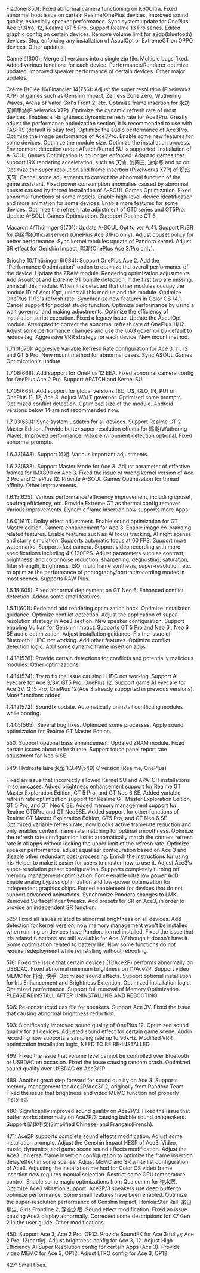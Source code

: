 Fiadone(850):
Fixed abnormal camera functioning on K60Ultra.
Fixed abnormal boot issue on certain Realme/OnePlus devices.
Improved sound quality, especially speaker performance.
Sync system update for OnePlus Ace 3/3Pro, 12, Realme GT 5 Pro.
Support Realme 13 Pro series.
Edited graphic config on certain devices.
Remove volume limit for a2dp(bluetooth) devices.
Stop enforcing any installation of AsoulOpt or ExtremeGT on OPPO devices.
Other updates.

Cannelé(800):
Merge all versions into a single zip file.
Multiple bugs fixed.
Added various functions for each device.
Performance/Renderer optimize updated.
Improved speaker performance of certain devices.
Other major updates.

Crème Brûlée 16/Financier 14(756):
Adjust the super resolution (Pixelworks X7P) of games such as Genshin Impact, Zenless Zone Zero, Wuthering Waves, Arena of Valor, Girl's Front 2, etc.
Optimize frame insertion for 永劫无间手游(Pixelworks X7P).
Optimize the dynamic refresh rate of most devices.
Enables all-brightness dynamic refresh rate for Ace3Pro.
Greatly adjust the performance optimization section, it is recommended to use with FAS-RS (default is okay too).
Optimize the audio performance of Ace3Pro.
Optimize the image performance of Ace3Pro.
Enable some new features for some devices.
Optimize the module size.
Optimize the installation process.
Environment detection under APatch/Kernel SU is supported.
Installation of A-SOUL Games Optimization is no longer enforced.
Adapt to games that support IRX rendering acceleration, such as 天谕, 剑网三, 逆水寒 and so on.
Optimize the super resolution and frame insertion (Pixelworks X7P) of 炽焰天穹.
Cancel some adjustments to correct the abnormal function of the game assistant.
Fixed power consumption anomalies caused by abnormal cpuset caused by forced installation of A-SOUL Games Optimization.
Fixed abnormal functions of some models.
Enable high-level-device identification and more animation for some devices.
Enable more features for some devices.
Optimize the refresh rate adjustment of GT6 series and GT5Pro.
Update A-SOUL Games Optimization.
Suppport Realme GT 6.

Macaron 4/Thüringer 9(701):
Update A-SOUL Opt to ver A.41.
Support FI/SR for 绝区零(Official server) (OnePlus Ace 3/Pro only).
Adjust cpuset policy for better performance.
Sync kernel modules update of Pandora kernel.
Adjust SR effect for Genshin Impact, 鸣潮(OnePlus Ace 3/Pro only).

Brioche 10/Thüringer 6(684):
Support OnePlus Ace 2.
Add the "Performance Optimization" option to optimize the overall performance of the device.
Update the ZRAM module.
Rendering optimization adjustments.
Add AsoulOpt and Extreme GT bundle detection. If the first two are missing, uninstall this module.
When it is detected that other modules occupy the module ID of AsoulOpt, uninstall this module and this module.
Optimize OnePlus 11/12's refresh rate.
Synchronize new features in Color OS 14.1.
Cancel support for pocket studio function.
Optimize performance by using a walt governor and making adjustments.
Optimize the efficiency of installation script execution.
Fixed a legacy issue.
Update the AsoulOpt module.
Attempted to correct the abnormal refresh rate of OnePlus 11/12.
Adjust some performance changes and use the UAG governor by default to reduce lag.
Aggressive VRR strategy for each device.
New mount method.

1.7.10(670):
Aggresive Variable Refresh Rate configuration for Ace 3, 11, 12 and GT 5 Pro.
New mount method for abnormal cases.
Sync ASOUL Games Optimization's update.

1.7.08(668):
Add support for OnePlus 12 EEA.
Fixed abnormal camera config for OnePlus Ace 2 Pro.
Support APATCH and Kernel SU.

1.7.05(665):
Add support for global versions (EU, US, GLO, IN, PU) of OnePlus 11, 12, Ace 3.
Adjust WALT governor.
Optimized some prompts.
Optimized conflict detection.
Optimized size of the module.
Android versions below 14 are not recommended now.

1.7.03(663):
Sync system updates for all devices.
Support Realme GT 2 Master Edition.
Provide better super resolution effects for 鸣潮(Wuthering Wave).
Improved performance.
Make environment detection optional.
Fixed abnormal prompts.

1.6.33(643):
Support 鸣潮.
Various important adjustments.

1.6.23(633):
Support Master Mode for Ace 3.
Adjust parameter of effective frames for IMX890 on Ace 3.
Fixed the issue of wrong kernel version of Ace 2 Pro and OnePlus 12.
Provide A-SOUL Games Optimization for thread affinity.
Other improvements.

1.6.15(625):
Various performance/efficiency improvement, including cpuset, cpufreq efficiency, etc.
Provide Extreme GT as thermal config remover.
Various improvements.
Dynamic frame insertion now supports more Apps.

1.6.01(611):
Dolby effect adjustment.
Enable sound optimization for GT Master edition.
Camera enhancement for Ace 3:
Enable image co-branding related features.
Enable features such as AI focus tracking, AI night scenes, and starry simulation.
Supports automatic focus at 60 FPS.
Support more watermarks.
Supports fast camera.
Support video recording with more specifications including 4K 120FPS.
Adjust parameters such as contrast, brightness, and color noise reduction, sharpening, deghosting, saturation, filter strength, brightness, ISO, multi frame synthesis, super-resolution, etc. to optimize the performance of photography/portrait/recording modes in most scenes.
Supports RAW Plus.

1.5.15(605):
Fixed abnormal deployment on GT Neo 6.
Enhanced conflict detection.
Added some small features.

1.5.11(601):
Redo and add rendering optimization back.
Optimize installation guidance.
Optimize conflict detection.
Adjust the application of super-resolution strategy in Ace3 section.
New speaker configuration.
Support enabling Vulkan for Genshin Impact.
Supports GT 5 Pro and Neo 6 , Neo 6 SE audio optimization.
Adjust installation guidance.
Fix the issue of Bluetooth LHDC not working.
Add other features.
Optimize conflict detection logic.
Add some dynamic frame insertion apps.

1.4.18(578):
Provide certain detections for conflicts and potentially malicious modules.
Other optimizations.

1.4.14(574):
Try to fix the issue causing LHDC not working.
Support AI eyecare for Ace 3/3V, GT5 Pro, OnePlus 12.
Support game AI eyecare for Ace 3V, GT5 Pro, OnePlus 12(Ace 3 already suppprted in previous versions).
More functions added.

1.4.12(572):
Soundfx update.
Automatically uninstall conflicting modules while booting.

1.4.05(565):
Several bug fixes.
Optimized some processes.
Apply sound optimization for Realme GT Master Edition.

550:
Support optional bass enhancement.
Updated ZRAM module.
Fixed certain issues about refresh rate.
Support touch panel report rate adjustment for Neo 6 SE.

549:
Hydrostellaire 沨莹 1.3.49(549)
C version (Realme, OnePlus)

Fixed an issue that incorrectly allowed Kernel SU and APATCH installations in some cases.
Added brightness enhancement support for Realme GT Master Exploration Edition, GT 5 Pro, and GT Neo 6 SE.
Added variable refresh rate optimization support for Realme GT Master Exploration Edition, GT 5 Pro, and GT Neo 6 SE.
Added memory management support for Realme GT5Pro and GT Neo6SE.
Added support for other functions of Realme GT Master Exploration Edition, GT5 Pro, and GT Neo 6 SE.
Optimized variable refresh rate, now blocks active framerate reduction and only enables content frame rate matching for optimal smoothness.
Optimize the refresh rate configuration list to automatically match the content refresh rate in all apps without locking the upper limit of the refresh rate.
Optimize speaker performance, adjust equalizer configuration based on Ace 3 and disable other redundant post-processing.
Enrich the instructions for using Iris Helper to make it easier for users to master how to use it.
Adjust Ace3's super-resolution preset configuration.
Supports completely turning off memory management optimization.
Force enable ultra low power AoD.
Enable analog bypass optimization and low-power optimization for independent graphics chips.
Forced enablement for devices that do not support advanced animations.
Synchronize Pandora changes to LMK.
Removed Surfaceflinger tweaks.
Add presets for SR on Ace3, in order to provide an independent SR function.

525:
Fixed all issues related to abnormal brightness on all devices.
Add detection for kernel version, now memory management won't be installed when running on devices have Pandora kernel installed.
Fixed the issue that Iris related functions are still available for Ace 3V though it doesn't have it.
Some optimization related to battery life.
Now some functions do not require redeployment while reinstalling without rebooting.

518:
Fixed the issue that certain devices (11/Ace2P) performs abnormally on USBDAC.
Fixed abnormal minimum brightness on 11/Ace2P.
Support video MEMC for 抖音, 快手.
Optimized sound effects.
Support optional installation for Iris Enhancement and Brightness Extention.
Optimized installation logic.
Optimized performance.
Support full removal of Memory Optimization.
PLEASE REINSTALL AFTER UNINSTALLING AND REBOOTING


506:
Re-constructed dax file for speakers.
Support Ace 3V.
Fixed the issue that causing abnormal brightness reduction.

503:
Significantly improved sound quality of OnePlus 12.
Optimized sound quality for all devices.
Adjusted sound effect for certain game scene.
Audio recording now supports a sampling rate up to 96kHz.
Modified VRR optimization installation logic, NEED TO BE RE-INSTALLED.

499:
Fixed the issue that volume level cannot be controlled over Bluetooth or USBDAC on occasion.
Fixed the issue causing random crash.
Optimized sound quality over USBDAC on Ace3/2P.


489:
Another great step forward for sound quality on Ace 3.
Supports memory management for Ace2P/Ace3/12, originally from Pandora Team.
Fixed the issue that brightness and video MEMC function not properly installed.


480:
Significantly improved sound quality on Ace2P/3.
Fixed the issue that buffer works abnormally on Ace2P/3 causing bubble sound on speakers.
Support 简体中文(Simplified Chinese) and Français(French).

471:
Ace2P supports complete sound effects modification.
Adjust some installation prompts.
Adjust the Genshin Impact HESR of Ace3.
Video, music, dynamics, and game scene sound effects modification.
Adjust the Ace3 universal frame insertion configuration to optimize the frame insertion delay/effect in some scenes.
Adjust MEMC and SR white list configuration of Ace3.
Adjusting the installation method for Color OS video frame insertion now requires manual selection.
Restrict some GPU temperature control.
Enable some magic optimizations from Qualcomm for 逆水寒.
Optimize Ace3 vibration support.
Ace2P/3 speakers use deep buffer to optimize performance.
Some small features have been enabled.
Optimize the super-resolution performance of Genshin Impact, Honkai:Star Rail, 来自星尘, Girls Frontline 2, 深空之眼.
Sound effect modification.
Fixed an issue causing Ace3 display abnormally.
Corrected some descriptions for X7 Gen 2 in the user guide.
Other modifications.

450:
Support Ace 3, Ace 2 Pro, OP12.
Provide SoundFX for Ace 3(fully); Ace 2 Pro, 12(partly).
Adjust brightness config for Ace 3, 12.
Adjust High-Efficiency AI Super Resolution config for certain Apps (Ace 3).
Provide video MEMC for Ace 3, OP12.
Adjust LTPO config for Ace 3, OP12.

427:
Small fixes.